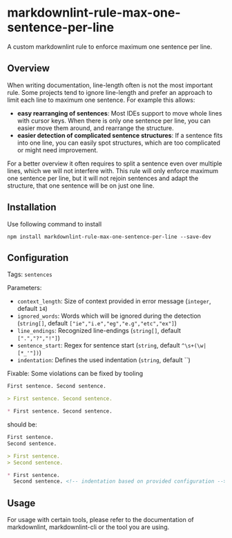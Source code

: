 # markdownlint-rule-max-one-sentence-per-line

A custom markdownlint rule to enforce maximum one sentence per line.

## Overview

When writing documentation, line-length often is not the most important rule.
Some projects tend to ignore line-length and prefer an approach to limit each line to maximum one sentence.
For example this allows:

* **easy rearranging of sentences**:
    Most IDEs support to move whole lines with cursor keys.
    When there is only one sentence per line, you can easier move them around, and rearrange the structure.
* **easier detection of complicated sentence structures**:
    If a sentence fits into one line, you can easily spot structures, which are too complicated or might need improvement.

For a better overview it often requires to split a sentence even over multiple lines, which we will not interfere with.
This rule will only enforce maximum one sentence per line, but it will not rejoin sentences and adapt the structure, that one sentence will be on just one line.

## Installation

Use following command to install

```console
npm install markdownlint-rule-max-one-sentence-per-line --save-dev
```

## Configuration

Tags: `sentences`

Parameters:

* `context_length`: Size of context provided in error message (`integer`,
  default `14`)
* `ignored_words`: Words which will be ignored during the detection
  (`string[]`, default `["ie","i.e","eg","e.g","etc","ex"]`)
* `line_endings`: Recognized line-endings (`string[]`, default `[".","?","!"]`)
* `sentence_start`: Regex for sentence start (`string`, default
  `^\s+(\w|[*_'"])`)
* `indentation`: Defines the used indentation (`string`, default
  ``)

Fixable: Some violations can be fixed by tooling

```markdown
First sentence. Second sentence.

> First sentence. Second sentence.

* First sentence. Second sentence.
```

should be:

```markdown
First sentence.
Second sentence.

> First sentence.
> Second sentence.

* First sentence.
  Second sentence. <!-- indentation based on provided configuration -->
```

## Usage

For usage with certain tools, please refer to the documentation of markdownlint, markdownlint-cli or the tool you are using.
